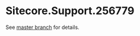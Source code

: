 # Sitecore.Support.256779

See [master branch](https://github.com/sitecoresupport/Sitecore.Support.256779) for details.